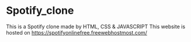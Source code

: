 # Spotify_clone

This is a Spotify clone made by HTML, CSS & JAVASCRIPT
This website is hosted on https://spotifyonlinefree.freewebhostmost.com/
